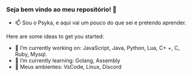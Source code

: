 ### Seja bem vindo ao meu repositório! 👋

- 📫 Sou o Psyka, e aqui vai um pouco do que sei e pretendo aprender.

Here are some ideas to get you started:

- 🔭 I’m currently working on: JavaScript, Java, Python, Lua, C+ +, C,  Ruby, Mysql.
- 🌱 I’m currently learning: Golang, Assembly
- 👯 Meus ambientes: VsCode, Linux, Discord
